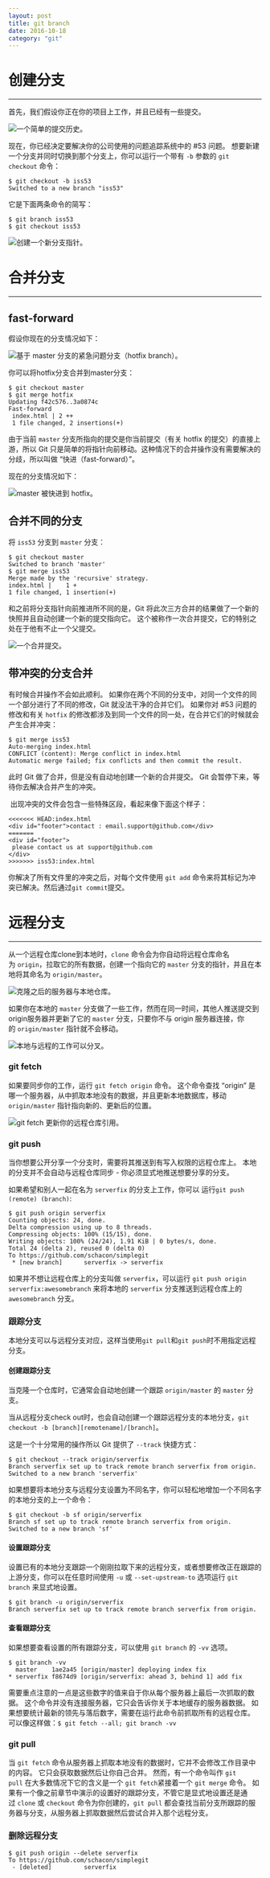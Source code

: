 ```yaml
---
layout: post
title: git branch
date: 2016-10-18
category: "git"
---
```


# 创建分支

___

首先，我们假设你正在你的项目上工作，并且已经有一些提交。

![一个简单的提交历史。](https://git-scm.com/book/en/v2/book/03-git-branching/images/basic-branching-1.png)

现在，你已经决定要解决你的公司使用的问题追踪系统中的 #53 问题。 想要新建一个分支并同时切换到那个分支上，你可以运行一个带有 `-b` 参数的 `git checkout` 命令：

```
$ git checkout -b iss53
Switched to a new branch "iss53"
```

它是下面两条命令的简写：

```
$ git branch iss53
$ git checkout iss53
```

![创建一个新分支指针。](https://git-scm.com/book/en/v2/book/03-git-branching/images/basic-branching-2.png)

# 合并分支

___

## fast-forward

假设你现在的分支情况如下：

![基于 `master` 分支的紧急问题分支（hotfix branch）。](https://git-scm.com/book/en/v2/book/03-git-branching/images/basic-branching-4.png)

你可以将hotfix分支合并到master分支：

```shell
$ git checkout master
$ git merge hotfix
Updating f42c576..3a0874c
Fast-forward
 index.html | 2 ++
 1 file changed, 2 insertions(+)
```

由于当前 `master` 分支所指向的提交是你当前提交（有关 hotfix 的提交）的直接上游，所以 Git 只是简单的将指针向前移动。这种情况下的合并操作没有需要解决的分歧，所以叫做 “快进（fast-forward）”。

现在的分支情况如下：

![`master` 被快进到 `hotfix`。](https://git-scm.com/book/en/v2/book/03-git-branching/images/basic-branching-5.png)

## 合并不同的分支

将 `iss53` 分支到 `master` 分支：

```shell
$ git checkout master
Switched to branch 'master'
$ git merge iss53
Merge made by the 'recursive' strategy.
index.html |    1 +
1 file changed, 1 insertion(+)
```

和之前将分支指针向前推进所不同的是，Git 将此次三方合并的结果做了一个新的快照并且自动创建一个新的提交指向它。 这个被称作一次合并提交，它的特别之处在于他有不止一个父提交。

![一个合并提交。](https://git-scm.com/book/en/v2/book/03-git-branching/images/basic-merging-2.png)

## 带冲突的分支合并

有时候合并操作不会如此顺利。 如果你在两个不同的分支中，对同一个文件的同一个部分进行了不同的修改，Git 就没法干净的合并它们。 如果你对 #53 问题的修改和有关 `hotfix` 的修改都涉及到同一个文件的同一处，在合并它们的时候就会产生合并冲突：

```shell
$ git merge iss53
Auto-merging index.html
CONFLICT (content): Merge conflict in index.html
Automatic merge failed; fix conflicts and then commit the result.
```

此时 Git 做了合并，但是没有自动地创建一个新的合并提交。 Git 会暂停下来，等待你去解决合并产生的冲突。

 出现冲突的文件会包含一些特殊区段，看起来像下面这个样子：

```
<<<<<<< HEAD:index.html
<div id="footer">contact : email.support@github.com</div>
=======
<div id="footer">
 please contact us at support@github.com
</div>
>>>>>>> iss53:index.html
```

你解决了所有文件里的冲突之后，对每个文件使用 `git add` 命令来将其标记为冲突已解决。然后通过`git commit`提交。



# 远程分支

___

从一个远程仓库clone到本地时，`clone` 命令会为你自动将远程仓库命名为 `origin`，拉取它的所有数据，创建一个指向它的 `master` 分支的指针，并且在本地将其命名为 `origin/master`。

![克隆之后的服务器与本地仓库。](https://git-scm.com/book/en/v2/book/03-git-branching/images/remote-branches-1.png)

如果你在本地的 `master` 分支做了一些工作，然而在同一时间，其他人推送提交到origin服务器并更新了它的 `master` 分支，只要你不与 origin 服务器连接，你的 `origin/master` 指针就不会移动。

![本地与远程的工作可以分叉。](https://git-scm.com/book/en/v2/book/03-git-branching/images/remote-branches-2.png)

### git fetch

如果要同步你的工作，运行 `git fetch origin` 命令。 这个命令查找 “origin” 是哪一个服务器，从中抓取本地没有的数据，并且更新本地数据库，移动`origin/master` 指针指向新的、更新后的位置。

![`git fetch` 更新你的远程仓库引用。](https://git-scm.com/book/en/v2/book/03-git-branching/images/remote-branches-3.png)

### git push

当你想要公开分享一个分支时，需要将其推送到有写入权限的远程仓库上。 本地的分支并不会自动与远程仓库同步 - 你必须显式地推送想要分享的分支。

如果希望和别人一起在名为 `serverfix` 的分支上工作，你可以 运行`git push (remote) (branch)`:

```shell
$ git push origin serverfix
Counting objects: 24, done.
Delta compression using up to 8 threads.
Compressing objects: 100% (15/15), done.
Writing objects: 100% (24/24), 1.91 KiB | 0 bytes/s, done.
Total 24 (delta 2), reused 0 (delta 0)
To https://github.com/schacon/simplegit
 * [new branch]      serverfix -> serverfix
```

如果并不想让远程仓库上的分支叫做 `serverfix`，可以运行 `git push origin serverfix:awesomebranch` 来将本地的 `serverfix` 分支推送到远程仓库上的`awesomebranch` 分支。

### 跟踪分支

本地分支可以与远程分支对应，这样当使用`git pull`和`git push`时不用指定远程分支。

#### 创建跟踪分支

当克隆一个仓库时，它通常会自动地创建一个跟踪 `origin/master` 的 `master` 分支。

当从远程分支check out时，也会自动创建一个跟踪远程分支的本地分支，`git checkout -b [branch][remotename]/[branch]`。

这是一个十分常用的操作所以 Git 提供了 `--track` 快捷方式：

```shell
$ git checkout --track origin/serverfix
Branch serverfix set up to track remote branch serverfix from origin.
Switched to a new branch 'serverfix'
```

如果想要将本地分支与远程分支设置为不同名字，你可以轻松地增加一个不同名字的本地分支的上一个命令：

```
$ git checkout -b sf origin/serverfix
Branch sf set up to track remote branch serverfix from origin.
Switched to a new branch 'sf'
```

#### 设置跟踪分支

设置已有的本地分支跟踪一个刚刚拉取下来的远程分支，或者想要修改正在跟踪的上游分支，你可以在任意时间使用 `-u` 或 `--set-upstream-to` 选项运行 `git branch` 来显式地设置。

```
$ git branch -u origin/serverfix
Branch serverfix set up to track remote branch serverfix from origin.
```

#### 查看跟踪分支

如果想要查看设置的所有跟踪分支，可以使用 `git branch` 的 `-vv` 选项。

```
$ git branch -vv
  master    1ae2a45 [origin/master] deploying index fix
* serverfix f8674d9 [origin/serverfix: ahead 3, behind 1] add fix
```

需要重点注意的一点是这些数字的值来自于你从每个服务器上最后一次抓取的数据。 这个命令并没有连接服务器，它只会告诉你关于本地缓存的服务器数据。 如果想要统计最新的领先与落后数字，需要在运行此命令前抓取所有的远程仓库。 可以像这样做：`$ git fetch --all; git branch -vv`

### git pull

当 `git fetch` 命令从服务器上抓取本地没有的数据时，它并不会修改工作目录中的内容。 它只会获取数据然后让你自己合并。 然而，有一个命令叫作 `git pull` 在大多数情况下它的含义是一个 `git fetch`紧接着一个 `git merge` 命令。 如果有一个像之前章节中演示的设置好的跟踪分支，不管它是显式地设置还是通过 `clone` 或 `checkout` 命令为你创建的，`git pull` 都会查找当前分支所跟踪的服务器与分支，从服务器上抓取数据然后尝试合并入那个远程分支。

### 删除远程分支

```
$ git push origin --delete serverfix
To https://github.com/schacon/simplegit
 - [deleted]         serverfix
```

